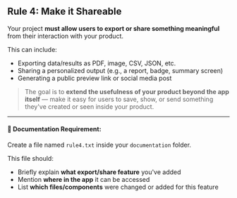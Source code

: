 ## Rule 4: Make it Shareable

Your project **must allow users to export or share something meaningful** from their interaction with your product.

This can include:
- Exporting data/results as PDF, image, CSV, JSON, etc.
- Sharing a personalized output (e.g., a report, badge, summary screen)
- Generating a public preview link or social media post

> The goal is to **extend the usefulness of your product beyond the app itself** — make it easy for users to save, show, or send something they've created or seen inside your product.

---

#### 📁 Documentation Requirement:
Create a file named `rule4.txt` inside your `documentation` folder.

This file should:
- Briefly explain **what export/share feature** you've added
- Mention **where in the app** it can be accessed
- List **which files/components** were changed or added for this feature
